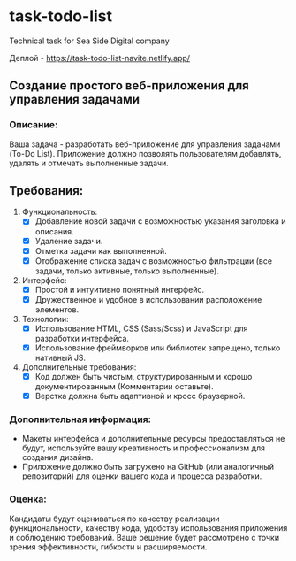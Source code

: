 # task-todo-list
Technical task for Sea Side Digital company

Деплой - https://task-todo-list-navite.netlify.app/

## Создание простого веб-приложения для управления задачами

### Описание:
Ваша задача - разработать веб-приложение для управления задачами (To-Do List). Приложение должно позволять пользователям добавлять, удалять и отмечать выполненные задачи.

## Требования:
1. Функциональность:
   - [x] Добавление новой задачи с возможностью указания заголовка и описания.
   - [x] Удаление задачи.
   - [x] Отметка задачи как выполненной.
   - [x] Отображение списка задач с возможностью фильтрации (все задачи, только активные, только выполненные).
2. Интерфейс:
   - [x] Простой и интуитивно понятный интерфейс.
   - [x] Дружественное и удобное в использовании расположение элементов.
3. Технологии:
   - [x] Использование HTML, CSS (Sass/Scss) и JavaScript для разработки интерфейса.
   - [x] Использование фреймворков или библиотек запрещено, только нативный JS.
4. Дополнительные требования:
   - [x] Код должен быть чистым, структурированным и хорошо документированным (Комментарии оставьте).
   - [x] Верстка должна быть адаптивной и кросс браузерной.

### Дополнительная информация:
- Макеты интерфейса и дополнительные ресурсы предоставляться не будут, используйте вашу креативность и профессионализм для создания дизайна.
- Приложение должно быть загружено на GitHub (или аналогичный репозиторий) для оценки вашего кода и процесса разработки.

### Оценка:
Кандидаты будут оцениваться по качеству реализации функциональности, качеству кода, удобству использования приложения и соблюдению требований. Ваше решение будет рассмотрено с точки зрения эффективности, гибкости и расширяемости.

